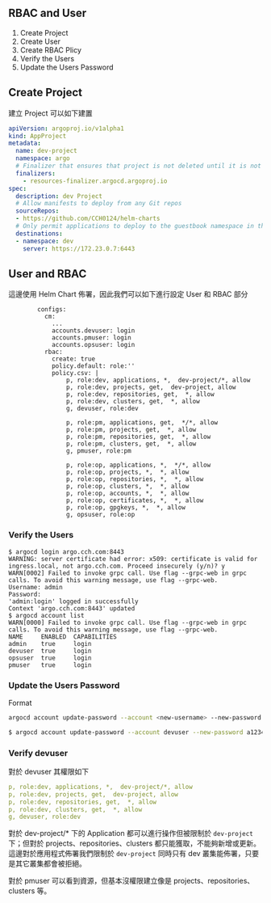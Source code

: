 ## RBAC and User
1. Create Project
2. Create User
3. Create RBAC Plicy
4. Verify the Users
5. Update the Users Password

## Create Project
建立 Project 可以如下建置
```yaml
apiVersion: argoproj.io/v1alpha1
kind: AppProject
metadata:
  name: dev-project
  namespace: argo
  # Finalizer that ensures that project is not deleted until it is not referenced by any application
  finalizers:
    - resources-finalizer.argocd.argoproj.io
spec:
  description: dev Project
  # Allow manifests to deploy from any Git repos
  sourceRepos:
  - https://github.com/CCH0124/helm-charts
  # Only permit applications to deploy to the guestbook namespace in the same cluster
  destinations:
  - namespace: dev
    server: https://172.23.0.7:6443
```
## User and RBAC

這邊使用 Helm Chart 佈署，因此我們可以如下進行設定 User 和 RBAC 部分

```
        configs:
          cm:
            ...
            accounts.devuser: login
            accounts.pmuser: login
            accounts.opsuser: login
          rbac:
            create: true
            policy.default: role:''
            policy.csv: |
                p, role:dev, applications, *,  dev-project/*, allow
                p, role:dev, projects, get,  dev-project, allow
                p, role:dev, repositories, get,  *, allow
                p, role:dev, clusters, get,  *, allow
                g, devuser, role:dev
                
                p, role:pm, applications, get,  */*, allow
                p, role:pm, projects, get,  *, allow
                p, role:pm, repositories, get,  *, allow
                p, role:pm, clusters, get,  *, allow
                g, pmuser, role:pm

                p, role:op, applications, *,  */*, allow
                p, role:op, projects, *,  *, allow
                p, role:op, repositories, *,  *, allow
                p, role:op, clusters, *,  *, allow
                p, role:op, accounts, *,  *, allow
                p, role:op, certificates, *,  *, allow
                p, role:op, gpgkeys, *,  *, allow
                g, opsuser, role:op

```


### Verify the Users
```
$ argocd login argo.cch.com:8443
WARNING: server certificate had error: x509: certificate is valid for ingress.local, not argo.cch.com. Proceed insecurely (y/n)? y
WARN[0002] Failed to invoke grpc call. Use flag --grpc-web in grpc calls. To avoid this warning message, use flag --grpc-web.
Username: admin
Password:
'admin:login' logged in successfully
Context 'argo.cch.com:8443' updated
$ argocd account list
WARN[0000] Failed to invoke grpc call. Use flag --grpc-web in grpc calls. To avoid this warning message, use flag --grpc-web.
NAME     ENABLED  CAPABILITIES
admin    true     login
devuser  true     login
opsuser  true     login
pmuser   true     login
```

### Update the Users Password

Format

```bash
argocd account update-password --account <new-username> --new-password <new-password>
```
```bash
$ argocd account update-password --account devuser --new-password a12345678
```


### Verify devuser
對於 devuser 其權限如下

```yaml
p, role:dev, applications, *,  dev-project/*, allow
p, role:dev, projects, get,  dev-project, allow
p, role:dev, repositories, get,  *, allow
p, role:dev, clusters, get,  *, allow
g, devuser, role:dev
```

對於 dev-project/* 下的 Application 都可以進行操作但被限制於 `dev-project` 下；但對於 projects、repositories、clusters 都只能獲取，不能夠新增或更新。這邊對於應用程式佈署我們限制於 `dev-project` 同時只有 dev 叢集能佈署，只要是其它叢集都會被拒絕。

對於 pmuser 可以看到資源，但基本沒權限建立像是 projects、repositories、clusters 等。